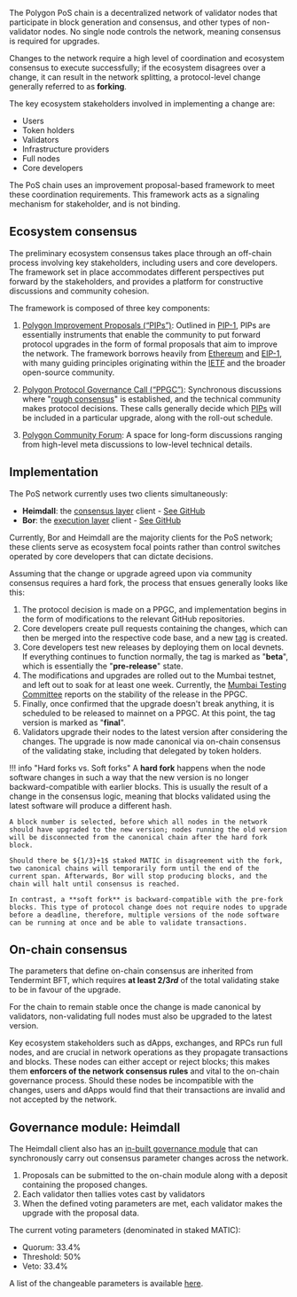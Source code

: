 
The Polygon PoS chain is a decentralized network of validator nodes that participate in block generation and consensus, and other types of non-validator nodes. No single node controls the network, meaning consensus is required for upgrades. 

Changes to the network require a high level of coordination and ecosystem consensus to execute successfully; if the ecosystem disagrees over a change, it can result in the network splitting, a protocol-level change generally referred to as **forking**.

The key ecosystem stakeholders involved in implementing a change are:

- Users
- Token holders
- Validators
- Infrastructure providers
- Full nodes
- Core developers

The PoS chain uses an improvement proposal-based framework to meet these coordination requirements. This framework acts as a signaling mechanism for stakeholder, and is not binding.

## Ecosystem consensus

The preliminary ecosystem consensus takes place through an off-chain process involving key stakeholders, including users and core developers. The framework set in place accommodates different perspectives put forward by the stakeholders, and provides a platform for constructive discussions and community cohesion.

The framework is composed of three key components:

1. [Polygon Improvement Proposals (“PIPs”)](https://github.com/maticnetwork/Polygon-Improvement-Proposals): Outlined in [PIP-1](https://github.com/maticnetwork/Polygon-Improvement-Proposals/blob/main/PIPs/PIP-01.md), PIPs are essentially instruments that enable the community to put forward protocol upgrades in the form of formal proposals that aim to improve the network. The framework borrows heavily from [Ethereum](https://hackmd.io/@timbeiko/eth-governance) and [EIP-1](https://github.com/ethereum/EIPs/blob/master/EIPS/eip-1.md), with many guiding principles originating within the [IETF](https://www.ietf.org/about/introduction/) and the broader open-source community.

2. [Polygon Protocol Governance Call (“PPGC”)](https://github.com/maticnetwork/Polygon-Improvement-Proposals/tree/main/Project%20Management): Synchronous discussions where "[rough consensus](https://datatracker.ietf.org/doc/html/rfc1603#:~:text=decisions%20through%20a%20%22-,rough%20consensus,-%22%20process.%0A%20%20%20IETF%20consensus)" is established, and the technical community makes protocol decisions. These calls generally decide which [PIPs](https://github.com/maticnetwork/Polygon-Improvement-Proposals/tree/main/PIPs) will be included in a particular upgrade, along with the roll-out schedule.

3. [Polygon Community Forum](https://forum.polygon.technology/): A space for long-form discussions ranging from high-level meta discussions to low-level technical details. 

## Implementation

The PoS network currently uses two clients simultaneously:

- **Heimdall**: the [consensus layer](https://docs.polygon.technology/pos/architecture/heimdall/) client - [See GitHub](https://github.com/maticnetwork/heimdall)
- **Bor**: the [execution layer](https://docs.polygon.technology/pos/architecture/bor/) client - [See GitHub](https://github.com/maticnetwork/bor)

Currently, Bor and Heimdall are the majority clients for the PoS network; these clients serve as ecosystem focal points rather than control switches operated by core developers that can dictate decisions.

Assuming that the change or upgrade agreed upon via community consensus requires a hard fork, the process that ensues generally looks like this:

1. The protocol decision is made on a PPGC, and implementation begins in the form of modifications to the relevant GitHub repositories.
2. Core developers create pull requests containing the changes, which can then be merged into the respective code base, and a new [tag](https://github.com/maticnetwork/bor/tags) is created.
3. Core developers test new releases by deploying them on local devnets. If everything continues to function normally, the tag is marked as "**beta**", which is essentially the "**pre-release**" state.
4. The modifications and upgrades are rolled out to the Mumbai testnet, and left out to soak for at least one week. Currently, the [Mumbai Testing Committee](https://forum.polygon.technology/t/introducing-mumbai-testing-committee/12970) reports on the stability of the release in the PPGC.
5. Finally, once confirmed that the upgrade doesn't break anything, it is scheduled to be released to mainnet on a PPGC. At this point, the tag version is marked as "**final**".
6. Validators upgrade their nodes to the latest version after considering the changes. The upgrade is now made canonical via on-chain consensus of the validating stake, including that delegated by token holders. 

!!! info "Hard forks vs. Soft forks"
    A **hard fork** happens when the node software changes in such a way that the new version is no longer backward-compatible with earlier blocks. This is usually the result of a change in the consensus logic, meaning that blocks validated using the latest software will produce a different hash.

    A block number is selected, before which all nodes in the network should have upgraded to the new version; nodes running the old version will be disconnected from the canonical chain after the hard fork block.

    Should there be ${1/3}+1$ staked MATIC in disagreement with the fork, two canonical chains will temporarily form until the end of the current span. Afterwards, Bor will stop producing blocks, and the chain will halt until consensus is reached.

    In contrast, a **soft fork** is backward-compatible with the pre-fork blocks. This type of protocol change does not require nodes to upgrade before a deadline, therefore, multiple versions of the node software can be running at once and be able to validate transactions. 

## On-chain consensus

The parameters that define on-chain consensus are inherited from Tendermint BFT, which requires **at least ${2/3}rd$** of the total validating stake to be in favour of the upgrade.

For the chain to remain stable once the change is made canonical by validators, non-validating full nodes must also be upgraded to the latest version.

Key ecosystem stakeholders such as dApps, exchanges, and RPCs run full nodes, and are crucial in network operations as they propagate transactions and blocks. These nodes can either accept or reject blocks; this makes them **enforcers of the network consensus rules** and vital to the on-chain governance process. Should these nodes be incompatible with the changes, users and dApps would find that their transactions are invalid and not accepted by the network.

## Governance module: Heimdall

The Heimdall client also has an [in-built governance module](https://github.com/maticnetwork/heimdall/tree/develop/gov#governance-module) that can synchronously carry out consensus parameter changes across the network.

1. Proposals can be submitted to the on-chain module along with a deposit containing the proposed changes.
2. Each validator then tallies votes cast by validators
3. When the defined voting parameters are met, each validator makes the upgrade with the proposal data.

The current voting parameters (denominated in staked MATIC):

- Quorum: 33.4%		
- Threshold: 50% 
- Veto: 33.4%	

A list of the changeable parameters is available [here](https://github.com/maticnetwork/heimdall/blob/develop/auth/types/params.go).
